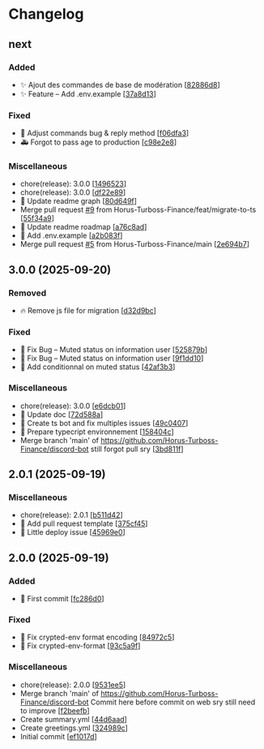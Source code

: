 # Changelog

<a name="next"></a>
## next

### Added

- ✨ Ajout des commandes de base de modération [[82886d8](https://github.com/Horus-Turboss-Finance/discord-bot/commit/82886d839f47f2cf610f5697f07bd50b72973066)]
- ✨ Feature – Add .env.example [[37a8d13](https://github.com/Horus-Turboss-Finance/discord-bot/commit/37a8d1386adc16165c23ad74b9261aa5dd681c55)]

### Fixed

- 🐛 Adjust commands bug &amp; reply method [[f06dfa3](https://github.com/Horus-Turboss-Finance/discord-bot/commit/f06dfa323ba44e14f4f50a2ec6dc65e9ef02c38f)]
- 🚑 Forgot to pass age to production [[c98e2e8](https://github.com/Horus-Turboss-Finance/discord-bot/commit/c98e2e8b1ed0961aa0ec98d825314d9a992d2c94)]

### Miscellaneous

-  chore(release): 3.0.0 [[1496523](https://github.com/Horus-Turboss-Finance/discord-bot/commit/149652348ee44420b8cd56cd5e2e4422ba46c402)]
-  chore(release): 3.0.0 [[df22e89](https://github.com/Horus-Turboss-Finance/discord-bot/commit/df22e89017f4ad3931d67e5e7894b442c2a0a98a)]
- 📝 Update readme graph [[80d649f](https://github.com/Horus-Turboss-Finance/discord-bot/commit/80d649fba4527ab903d4265aff070f5d646eba0d)]
-  Merge pull request [#9](https://github.com/Horus-Turboss-Finance/discord-bot/issues/9) from Horus-Turboss-Finance/feat/migrate-to-ts [[55f34a9](https://github.com/Horus-Turboss-Finance/discord-bot/commit/55f34a9637b5c02b1e0e65f4dd092598c89c36a3)]
- 📝 Update readme roadmap [[a76c8ad](https://github.com/Horus-Turboss-Finance/discord-bot/commit/a76c8ad1ab93a06deb7f652283dadfe47e0a7133)]
- 📝 Add .env.example [[a2b083f](https://github.com/Horus-Turboss-Finance/discord-bot/commit/a2b083f0853ddea6caa2bac585125d4aaebbf807)]
-  Merge pull request [#5](https://github.com/Horus-Turboss-Finance/discord-bot/issues/5) from Horus-Turboss-Finance/main [[2e694b7](https://github.com/Horus-Turboss-Finance/discord-bot/commit/2e694b7974668d63ef8255c2771c12fb50f62e87)]


<a name="3.0.0"></a>
## 3.0.0 (2025-09-20)

### Removed

- 🔥 Remove js file for migration [[d32d9bc](https://github.com/Horus-Turboss-Finance/discord-bot/commit/d32d9bcaf7a58693f4f3d0ad2dc747afc0363e38)]

### Fixed

- 🐛 Fix Bug – Muted status on information user [[525879b](https://github.com/Horus-Turboss-Finance/discord-bot/commit/525879b40c2a092837fba6c2ca1fbc7c1a3ae694)]
- 🐛 Fix Bug – Muted status on information user [[9f1dd10](https://github.com/Horus-Turboss-Finance/discord-bot/commit/9f1dd100bec5c83f5b327eefa5c42ebd9ba27d19)]
- 🐛 Add conditionnal on muted status [[42af3b3](https://github.com/Horus-Turboss-Finance/discord-bot/commit/42af3b3be717f2c65478996abf608264bfdada9d)]

### Miscellaneous

-  chore(release): 3.0.0 [[e6dcb01](https://github.com/Horus-Turboss-Finance/discord-bot/commit/e6dcb01538867a1bb9bd02b8d160d5d556da762e)]
- 📝 Update doc [[72d588a](https://github.com/Horus-Turboss-Finance/discord-bot/commit/72d588a9ad253224ff228f6cfc77e6792423a666)]
- 🍻 Create ts bot and fix multiples issues [[49c0407](https://github.com/Horus-Turboss-Finance/discord-bot/commit/49c04072c828454073a657f83d100ff8b4eed172)]
- 🔨 Prepare typecript environnement [[158404c](https://github.com/Horus-Turboss-Finance/discord-bot/commit/158404c17c5eff5e4aaa060f357b5a63785010b0)]
-  Merge branch &#x27;main&#x27; of https://github.com/Horus-Turboss-Finance/discord-bot still forgot pull sry [[3bd811f](https://github.com/Horus-Turboss-Finance/discord-bot/commit/3bd811f917f881ba5e9f0af72e838b5c9af5523f)]


<a name="2.0.1"></a>
## 2.0.1 (2025-09-19)

### Miscellaneous

-  chore(release): 2.0.1 [[b511d42](https://github.com/Horus-Turboss-Finance/discord-bot/commit/b511d429cfcf47d97700e26ec9e895e0960a08a6)]
- 📝 Add pull request template [[375cf45](https://github.com/Horus-Turboss-Finance/discord-bot/commit/375cf45627cf0f92abf3c45dd08120ea94b81fdb)]
- 🚀 Little deploy issue [[45969e0](https://github.com/Horus-Turboss-Finance/discord-bot/commit/45969e046d32916f3013fac4bb19ee6aa7185451)]


<a name="2.0.0"></a>
## 2.0.0 (2025-09-19)

### Added

- 🎉 First commit [[fc286d0](https://github.com/Horus-Turboss-Finance/discord-bot/commit/fc286d017930846d0d771b08fee4721ff42494cd)]

### Fixed

- 🐛 Fix crypted-env format encoding [[84972c5](https://github.com/Horus-Turboss-Finance/discord-bot/commit/84972c54d3b8986796b5cc14446af881a78191c7)]
- 🐛 Fix crypted-env-format [[93c5a9f](https://github.com/Horus-Turboss-Finance/discord-bot/commit/93c5a9f5efc8c18fe591ce91a428284e1be87a4b)]

### Miscellaneous

-  chore(release): 2.0.0 [[9531ee5](https://github.com/Horus-Turboss-Finance/discord-bot/commit/9531ee5db7db4ac7f4c12d59411585b040dd9140)]
-  Merge branch &#x27;main&#x27; of https://github.com/Horus-Turboss-Finance/discord-bot Commit here before commit on web sry still need to improve [[f2beefb](https://github.com/Horus-Turboss-Finance/discord-bot/commit/f2beefbdfbe1aaafb7e472b70e14e3e5c5acc902)]
-  Create summary.yml [[44d6aad](https://github.com/Horus-Turboss-Finance/discord-bot/commit/44d6aad40c8b858d346a2ef3468e03ba75ddd966)]
-  Create greetings.yml [[324989c](https://github.com/Horus-Turboss-Finance/discord-bot/commit/324989cee913f5c5825b1692edb2ebe33ac7eae3)]
-  Initial commit [[ef1017d](https://github.com/Horus-Turboss-Finance/discord-bot/commit/ef1017dd64c848ae7621f0808fb02fbd38447e34)]


